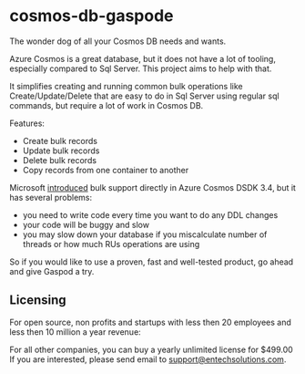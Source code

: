 # cosmos-db-gaspode

The wonder dog of all your Cosmos DB needs and wants.

Azure Cosmos is a great database, but it does not have a lot of tooling, especially compared to Sql Server.
This project aims to help with that.

It simplifies creating and running common bulk operations like Create/Update/Delete that are easy to do in Sql Server using regular sql commands, but require a lot of work in Cosmos DB.


Features:

* Create bulk records
* Update bulk records
* Delete bulk records
* Copy records from one container to another


Microsoft [introduced](https://devblogs.microsoft.com/cosmosdb/introducing-bulk-support-in-the-net-sdk) bulk support directly in Azure Cosmos DSDK 3.4, but it has several problems:

* you need to write code every time you want to do any DDL changes
* your code will be buggy and slow 
* you may slow down your database if you miscalculate number of threads or how much RUs operations are using


So if you would like to use a proven, fast and well-tested product, go ahead and give Gaspod a try.



## Licensing

For open source, non profits and startups with less then 20 employees and less then 10 million a year revenue:


For all other companies, you can buy a yearly unlimited license for $499.00
If you are interested, please send email to support@entechsolutions.com.




